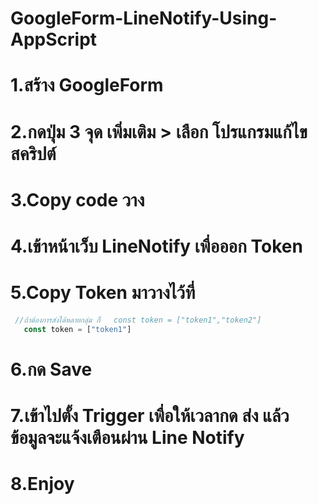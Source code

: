 # GoogleForm-LineNotify-Using-AppScript

# 1.สร้าง GoogleForm 
# 2.กดปุ่ม 3 จุด เพิ่มเติม > เลือก โปรแกรมแก้ไขสคริปต์
# 3.Copy code วาง 
# 4.เข้าหน้าเว็บ LineNotify เพื่อออก Token 
# 5.Copy Token มาวางไว้ที่
 ```javascript
  //ถ้าต้องการส่งได้หลายกลุ่ม ก็   const token = ["token1","token2"]
    const token = ["token1"]
 ```
# 6.กด Save 
# 7.เข้าไปตั้ง Trigger เพื่อให้เวลากด ส่ง แล้ว ข้อมูลจะแจ้งเตือนผ่าน Line Notify
# 8.Enjoy
